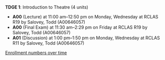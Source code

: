 **TDGE 1**: Introduction to Theatre (4 units)

- **A00** (Lecture) at 11:00 am–12:50 pm on Monday, Wednesday at RCLAS R19 by Salovey, Todd (A00646057)
- **A00** (Final Exam) at 11:30 am–2:29 pm on Friday at RCLAS R19 by Salovey, Todd (A00646057)
- **A01** (Discussion) at 1:00 pm–1:50 pm on Monday, Wednesday at RCLAS R11 by Salovey, Todd (A00646057)

[Enrollment numbers over time](./TDGE1.tsv)
